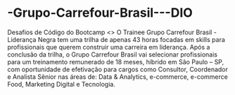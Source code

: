 # -Grupo-Carrefour-Brasil---DIO
Desafios de Código do Bootcamp <>
 O Trainee Grupo Carrefour Brasil - Liderança Negra tem uma trilha de apenas 43 horas focadas em skills
 para profissionais que querem construir uma carreira em liderança. 
 Após a conclusão da trilha, o Grupo Carrefour Brasil vai selecionar profissionais para um treinamento remunerado de 18 meses, híbrido em São Paulo – SP, 
 com oportunidade de efetivação para cargos como Consultor, Coordenador e Analista Sênior nas áreas de:
 Data & Analytics, e-commerce, e-commerce Food, Marketing Digital e Tecnologia.

